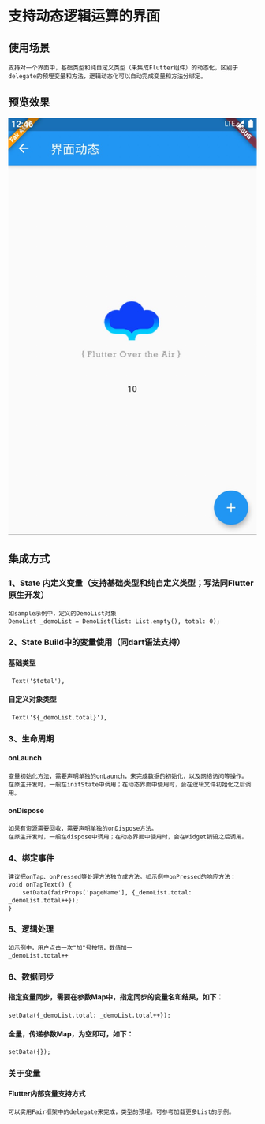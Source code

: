 # 支持动态逻辑运算的界面

## 使用场景
    支持对一个界面中，基础类型和纯自定义类型（未集成Flutter组件）的动态化，区别于delegate的预埋变量和方法，逻辑动态化可以自动完成变量和方法分绑定。

## 预览效果

![listCell](./assets/sample_logic_page.jpg)

## 集成方式
### 1、State 内定义变量（支持基础类型和纯自定义类型；写法同Flutter原生开发）
    如sample示例中，定义的DemoList对象
    DemoList _demoList = DemoList(list: List.empty(), total: 0);

### 2、State Build中的变量使用（同dart语法支持）
#### 基础类型
     Text('$total'),
#### 自定义对象类型
     Text('${_demoList.total}'),

### 3、生命周期
#### onLaunch
    变量初始化方法，需要声明单独的onLaunch，来完成数据的初始化，以及网络访问等操作。
    在原生开发时，一般在initState中调用；在动态界面中使用时，会在逻辑文件初始化之后调用。

#### onDispose
    如果有资源需要回收，需要声明单独的onDispose方法。
    在原生开发时，一般在dispose中调用；在动态界面中使用时，会在Widget销毁之后调用。

### 4、绑定事件
    建议把onTap、onPressed等处理方法独立成方法。如示例中onPressed的响应方法：
    void onTapText() {
        setData(fairProps['pageName'], {_demoList.total: _demoList.total++});
    }

### 5、逻辑处理
    如示例中，用户点击一次"加"号按钮，数值加一
    _demoList.total++

### 6、数据同步
#### 指定变量同步，需要在参数Map中，指定同步的变量名和结果，如下：
    setData({_demoList.total: _demoList.total++});
#### 全量，传递参数Map，为空即可，如下：
    setData({});

### 关于变量
#### Flutter内部变量支持方式
    可以实用Fair框架中的delegate来完成，类型的预埋。可参考加载更多List的示例。
    
    
